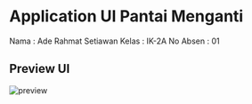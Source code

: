 # Application UI Pantai Menganti

Nama : Ade Rahmat Setiawan
Kelas : IK-2A
No Absen : 01

## Preview UI

![preview](https://user-images.githubusercontent.com/19799218/199523061-e2eb8d9b-eb93-48e7-b9ba-3ab853a7fbac.png)
